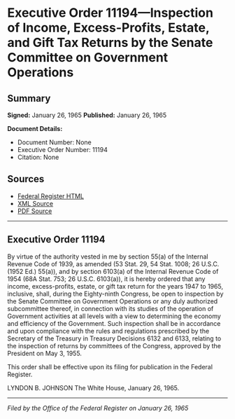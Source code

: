 # Executive Order 11194—Inspection of Income, Excess-Profits, Estate, and Gift Tax Returns by the Senate Committee on Government Operations

## Summary

**Signed:** January 26, 1965
**Published:** January 26, 1965

**Document Details:**
- Document Number: None
- Executive Order Number: 11194
- Citation: None

## Sources
- [Federal Register HTML](https://www.presidency.ucsb.edu/documents/executive-order-11194-inspection-income-excess-profits-estate-and-gift-tax-returns-the)
- [XML Source](None)
- [PDF Source](None)

---

## Executive Order 11194

By virtue of the authority vested in me by section 55(a) of the Internal Revenue Code of 1939, as amended (53 Stat. 29, 54 Stat. 1008; 26 U.S.C. (1952 Ed.) 55(a)), and by section 6103(a) of the Internal Revenue Code of 1954 (68A Stat. 753; 26 U.S.C. 6103(a)), it is hereby ordered that any income, excess-profits, estate, or gift tax return for the years 1947 to 1965, inclusive, shall, during the Eighty-ninth Congress, be open to inspection by the Senate Committee on Government Operations or any duly authorized subcommittee thereof, in connection with its studies of the operation of Government activities at all levels with a view to determining the economy and efficiency of the Government. Such inspection shall be in accordance and upon compliance with the rules and regulations prescribed by the Secretary of the Treasury in Treasury Decisions 6132 and 6133, relating to the inspection of returns by committees of the Congress, approved by the President on May 3, 1955.

This order shall be effective upon its filing for publication in the Federal Register.

LYNDON B. JOHNSON
The White House,
January 26, 1965.

---

*Filed by the Office of the Federal Register on January 26, 1965*
